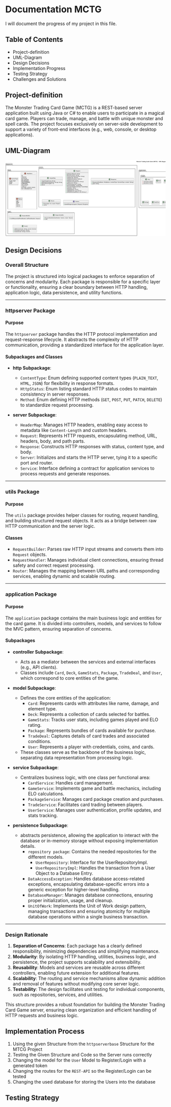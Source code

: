# Documentation MCTG

I will document the progress of my project in this file.

## Table of Contents

- Project-definition
- UML-Diagram
- Design Decisions
- Implementation Progress
- Testing Strategy
- Challenges and Solutions

## Project-definition

The Monster Trading Card Game (MCTG) is a REST-based server application built using Java or C# to enable users to participate in a magical card game. Players can trade, manage, and battle with unique monster and spell cards. The project focuses exclusively on server-side development to support a variety of front-end interfaces (e.g., web, console, or desktop applications).

## UML-Diagram

![img.png](img.png)

## Design Decisions

### Overall Structure
The project is structured into logical packages to enforce separation of concerns and modularity. Each package is responsible for a specific layer or functionality, ensuring a clear boundary between HTTP handling, application logic, data persistence, and utility functions.

---

### httpserver Package

#### Purpose
The `httpserver` package handles the HTTP protocol implementation and request-response lifecycle. It abstracts the complexity of HTTP communication, providing a standardized interface for the application layer.

#### Subpackages and Classes
- **http Subpackage**:
    - `ContentType`: Enum defining supported content types (`PLAIN_TEXT`, `HTML`, `JSON`) for flexibility in response formats.
    - `HttpStatus`: Enum listing standard HTTP status codes to maintain consistency in server responses.
    - `Method`: Enum defining HTTP methods (`GET`, `POST`, `PUT`, `PATCH`, `DELETE`) to standardize request processing.

- **server Subpackage**:
    - `HeaderMap`: Manages HTTP headers, enabling easy access to metadata like `Content-Length` and custom headers.
    - `Request`: Represents HTTP requests, encapsulating method, URL, headers, body, and path parts.
    - `Response`: Constructs HTTP responses with status, content type, and body.
    - `Server`: Initializes and starts the HTTP server, tying it to a specific port and router.
    - `Service`: Interface defining a contract for application services to process requests and generate responses.

---

### utils Package

#### Purpose
The `utils` package provides helper classes for routing, request handling, and building structured request objects. It acts as a bridge between raw HTTP communication and the server logic.

#### Classes
- `RequestBuilder`: Parses raw HTTP input streams and converts them into `Request` objects.
- `RequestHandler`: Manages individual client connections, ensuring thread safety and correct request processing.
- `Router`: Manages the mapping between URL paths and corresponding services, enabling dynamic and scalable routing.

---

### application Package

#### Purpose
The `application` package contains the main business logic and entities for the card game. It is divided into controllers, models, and services to follow the MVC pattern, ensuring separation of concerns.

#### Subpackages
- **controller Subpackage**:
    - Acts as a mediator between the services and external interfaces (e.g., API clients).
    - Classes include `Card`, `Deck`, `GameStats`, `Package`, `TradeDeal`, and `User`, which correspond to core entities of the game.

- **model Subpackage**:
    - Defines the core entities of the application:
        - `Card`: Represents cards with attributes like name, damage, and element type.
        - `Deck`: Represents a collection of cards selected for battles.
        - `GameStats`: Tracks user stats, including games played and ELO rating.
        - `Package`: Represents bundles of cards available for purchase.
        - `TradeDeal`: Captures details of card trades and associated conditions.
        - `User`: Represents a player with credentials, coins, and cards.
    - These classes serve as the backbone of the business logic, separating data representation from processing logic.

- **service Subpackage**:
    - Centralizes business logic, with one class per functional area:
        - `CardService`: Handles card management.
        - `GameService`: Implements game and battle mechanics, including ELO calculations.
        - `PackageService`: Manages card package creation and purchases.
        - `TradeService`: Facilitates card trading between players.
        - `UserService`: Manages user authentication, profile updates, and stats tracking.
- **persistence Subpackage**:
  - abstracts persistence, allowing the application to interact with the database or in-memory storage without exposing implementation details.
    - `repository package`: Contains the needed repositories for the different models.
      - `UserRepository`: Interface for the UserRepositoryImpl.
      - `UserRepositoryImpl`: Handles the transaction from a User Object to a Database Entry.
    - `DataAccessException`: Handles database access-related exceptions, encapsulating database-specific errors into a generic exception for higher-level handling.
    - `DatabaseManager`: Manages database connections, ensuring proper initialization, usage, and cleanup.
    - `UnitOfWork`: Implements the Unit of Work design pattern, managing transactions and ensuring atomicity for multiple database operations within a single business transaction.
---

### Design Rationale
1. **Separation of Concerns**: Each package has a clearly defined responsibility, minimizing dependencies and simplifying maintenance.
2. **Modularity**: By isolating HTTP handling, utilities, business logic, and persistence, the project supports scalability and extensibility.
3. **Reusability**: Models and services are reusable across different controllers, enabling future extension for additional features.
4. **Scalability**: The routing and service mechanisms allow dynamic addition and removal of features without modifying core server logic.
5. **Testability**: The design facilitates unit testing for individual components, such as repositories, services, and utilities.

This structure provides a robust foundation for building the Monster Trading Card Game server, ensuring clean organization and efficient handling of HTTP requests and business logic.


## Implementation Process

1. Using the given Structure from the `httpserverbase` Structure for the MTCG Project
2. Testing the Given Structure and Code so the Server runs correctly
3. Changing the model for the `User` Model to Register/Login with a generated token
4. Changing the routes for the `REST-API` so the Register/Login can be tested
5. Changing the used database for storing the Users into the database

## Testing Strategy
